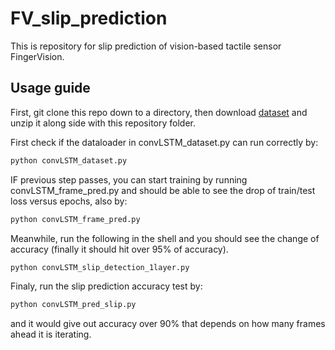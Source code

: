 # FV_slip_prediction
This is repository for slip prediction of vision-based tactile sensor FingerVision.

## Usage guide
First, git clone this repo down to a directory, then download [dataset](https://hkustconnect-my.sharepoint.com/:u:/g/personal/yzhangfr_connect_ust_hk/EaUN_EOlAWRJhcy2QTNAoNIB3R6K2DX8bnePJAWwWKdtvA?e=GruTKH)
and unzip it along side with this repository folder.

First check if the dataloader in convLSTM_dataset.py can run correctly by:
```sh
python convLSTM_dataset.py
```

IF previous step passes, you can start training by running convLSTM_frame_pred.py and should be able to see the drop of train/test loss versus epochs, also by:
```sh
python convLSTM_frame_pred.py
```
Meanwhile, run the following in the shell and you should see the change of accuracy (finally it should hit over 95% of accuracy).
```sh
python convLSTM_slip_detection_1layer.py
```

Finaly, run the slip prediction accuracy test by:
```sh
python convLSTM_pred_slip.py
```
and it would give out accuracy over 90% that depends on how many frames ahead it is iterating.


